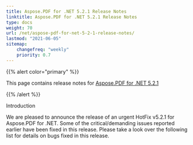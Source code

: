 ```yaml
---
title: Aspose.PDF for .NET 5.2.1 Release Notes
linktitle: Aspose.PDF for .NET 5.2.1 Release Notes
type: docs
weight: 70
url: /net/aspose-pdf-for-net-5-2-1-release-notes/
lastmod: "2021-06-05"
sitemap:
    changefreq: "weekly"
    priority: 0.7
---
```


{{% alert color="primary" %}}

This page contains release notes for [Aspose.PDF for .NET 5.2.1](https://downloads.aspose.com/pdf/net/new-releases/aspose.pdf-for-.net-5.2.1/)

{{% /alert %}}

Introduction

We are pleased to announce the release of an urgent HotFix v5.2.1 for Aspose.PDF for .NET. Some of the critical/demanding issues reported earlier have been fixed in this release. Please take a look over the following list for details on bugs fixed in this release.

